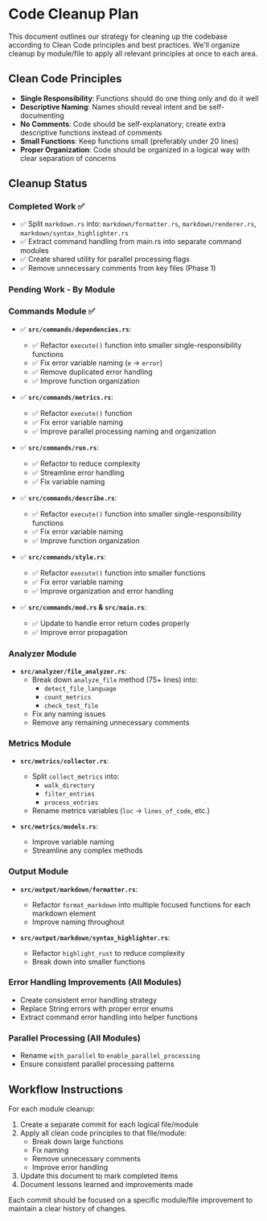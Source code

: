 # Code Cleanup Plan

This document outlines our strategy for cleaning up the codebase according to Clean Code principles and best practices. We'll organize cleanup by module/file to apply all relevant principles at once to each area.

## Clean Code Principles

- **Single Responsibility**: Functions should do one thing only and do it well
- **Descriptive Naming**: Names should reveal intent and be self-documenting
- **No Comments**: Code should be self-explanatory; create extra descriptive functions instead of comments
- **Small Functions**: Keep functions small (preferably under 20 lines)
- **Proper Organization**: Code should be organized in a logical way with clear separation of concerns

## Cleanup Status

### Completed Work ✅
- ✅ Split `markdown.rs` into: `markdown/formatter.rs`, `markdown/renderer.rs`, `markdown/syntax_highlighter.rs`
- ✅ Extract command handling from main.rs into separate command modules
- ✅ Create shared utility for parallel processing flags
- ✅ Remove unnecessary comments from key files (Phase 1)

### Pending Work - By Module

### Commands Module ✅
- ✅ **`src/commands/dependencies.rs`**:
  - ✅ Refactor `execute()` function into smaller single-responsibility functions
  - ✅ Fix error variable naming (`e` → `error`)
  - ✅ Remove duplicated error handling
  - ✅ Improve function organization

- ✅ **`src/commands/metrics.rs`**:
  - ✅ Refactor `execute()` function
  - ✅ Fix error variable naming
  - ✅ Improve parallel processing naming and organization

- ✅ **`src/commands/run.rs`**:
  - ✅ Refactor to reduce complexity
  - ✅ Streamline error handling
  - ✅ Fix variable naming

- ✅ **`src/commands/describe.rs`**:
  - ✅ Refactor `execute()` function into smaller single-responsibility functions
  - ✅ Fix error variable naming 
  - ✅ Improve function organization

- ✅ **`src/commands/style.rs`**:
  - ✅ Refactor `execute()` function into smaller functions
  - ✅ Fix error variable naming
  - ✅ Improve organization and error handling

- ✅ **`src/commands/mod.rs` & `src/main.rs`**:
  - ✅ Update to handle error return codes properly
  - ✅ Improve error propagation

### Analyzer Module
- **`src/analyzer/file_analyzer.rs`**:
  - Break down `analyze_file` method (75+ lines) into:
    - `detect_file_language`
    - `count_metrics`
    - `check_test_file`
  - Fix any naming issues 
  - Remove any remaining unnecessary comments

### Metrics Module
- **`src/metrics/collector.rs`**:
  - Split `collect_metrics` into:
    - `walk_directory`
    - `filter_entries`
    - `process_entries`
  - Rename metrics variables (`loc` → `lines_of_code`, etc.)

- **`src/metrics/models.rs`**:
  - Improve variable naming
  - Streamline any complex methods

### Output Module
- **`src/output/markdown/formatter.rs`**:
  - Refactor `format_markdown` into multiple focused functions for each markdown element
  - Improve naming throughout

- **`src/output/markdown/syntax_highlighter.rs`**:
  - Refactor `highlight_rust` to reduce complexity
  - Break down into smaller functions

### Error Handling Improvements (All Modules)
- Create consistent error handling strategy
- Replace String errors with proper error enums
- Extract command error handling into helper functions

### Parallel Processing (All Modules)
- Rename `with_parallel` to `enable_parallel_processing`
- Ensure consistent parallel processing patterns

## Workflow Instructions

For each module cleanup:
1. Create a separate commit for each logical file/module
2. Apply all clean code principles to that file/module:
   - Break down large functions
   - Fix naming
   - Remove unnecessary comments
   - Improve error handling
3. Update this document to mark completed items
4. Document lessons learned and improvements made

Each commit should be focused on a specific module/file improvement to maintain a clear history of changes.